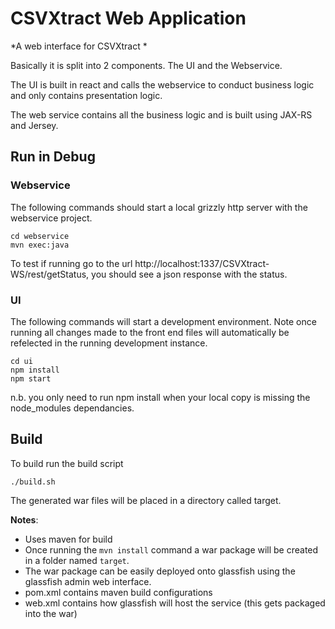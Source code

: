 # CSVXtract Web Application

*A web interface for CSVXtract *

Basically it is split into 2 components. The UI and the Webservice.

The UI is built in react and calls the webservice to conduct business logic and only contains presentation logic.

The web service contains all the business logic and is built using JAX-RS and Jersey.


## Run in Debug

### Webservice
The following commands should start a local grizzly http server with the webservice project. 
```
cd webservice
mvn exec:java
```
To test if running go to the url http://localhost:1337/CSVXtract-WS/rest/getStatus, you should see a json response with the status.

### UI
The following commands will start a development environment. Note once running all changes made to the front end files will automatically be refelected in the running development instance.
```
cd ui
npm install
npm start
````

n.b. you only need to run npm install when your local copy is missing the node_modules dependancies.

## Build

To build run the build script
```
./build.sh
```

The generated war files will be placed in a directory called target.

**Notes**:
- Uses maven for build
- Once running the ```mvn install``` command a war package will be created in a folder named ```target```.
- The war package can be easily deployed onto glassfish using the glassfish admin web interface.
- pom.xml contains maven build configurations
- web.xml contains how glassfish will host the service (this gets packaged into the war)